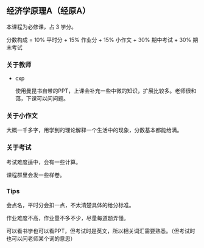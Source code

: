 ## 经济学原理A（经原A）

本课程为必修课，占 3 学分。

分数构成 = 10% 平时分 + 15% 作业分 + 15% 小作文 + 30% 期中考试 + 30% 期末考试

### 关于教师

- cxp

	使用曼昆书自带的PPT，上课会补充一些中微的知识，扩展比较多。老师很和蔼，下课可以问问题。

### 关于小作文

大概一千多字，用学到的理论解释一个生活中的现象，分数基本都能给满。

### 关于考试

考试难度适中，会有一些计算。

课程群里会发一些样卷。

### Tips

会点名，平时分会扣一点，不太清楚具体的给分标准。

作业难度不高，作业量不多不少，尽量每道题弄懂。

可以看书学也可以看PPT，但考试时是英文，所以相关词汇需要熟悉。（但考试时也可以问老师某个词的意思）

